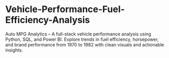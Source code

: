# Vehicle-Performance-Fuel-Efficiency-Analysis
Auto MPG Analytics – A full-stack vehicle performance analysis using Python, SQL, and Power BI. Explore trends in fuel efficiency, horsepower, and brand performance from 1970 to 1982 with clean visuals and actionable insights.
